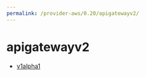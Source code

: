 ```yaml
---
permalink: /provider-aws/0.20/apigatewayv2/
---
```


# apigatewayv2



* [v1alpha1](v1alpha1/index.md)